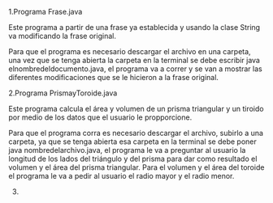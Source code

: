 1.Programa Frase.java

Este programa a partir de una frase ya establecida y usando la clase String va modificando la frase original.

Para que el programa es necesario descargar el archivo en una carpeta, una vez que se tenga abierta la carpeta en la terminal se debe escribir java elnombredeldocumento.java, el programa va a correr y se van a mostrar las diferentes modificaciones que se le hicieron a la frase original.

2.Programa PrismayToroide.java

Este programa calcula el área y volumen de un prisma triangular y un tiroido por medio de los datos que el usuario le propporcione.

Para que el programa corra es necesario descargar el archivo, subirlo a una carpeta, ya que se tenga abierta esa carpeta en la terminal se debe poner java nombredelarchivo.java, el programa le va a preguntar al usuario la longitud de los lados del triángulo y del prisma para dar como resultado el volumen y el área del prisma triangular. Para el volumen y el área del toroide el programa le va a pedir al usuario el radio mayor y el radio menor.

3.
